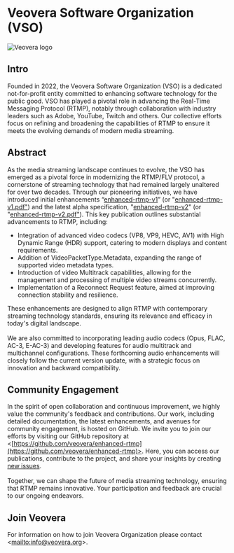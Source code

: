 <!-- THIS FILE IS GENERATED, DON'T EDIT -->

# Veovera Software Organization (VSO)

![Veovera logo](https://veovera.github.io/enhanced-rtmp/vso_logo.png)

## Intro

Founded in 2022, the Veovera Software Organization (VSO) is a dedicated not-for-profit entity committed to enhancing software technology for the public good. VSO has played a pivotal role in advancing the Real-Time Messaging Protocol (RTMP), notably through collaboration with industry leaders such as Adobe, YouTube, Twitch and others. Our collective efforts focus on refining and broadening the capabilities of RTMP to ensure it meets the evolving demands of modern media streaming.

## Abstract

As the media streaming landscape continues to evolve, the VSO has emerged as a pivotal force in modernizing the RTMP/FLV protocol, a cornerstone of streaming technology that had remained largely unaltered for over two decades. Through our pioneering initiatives, we have introduced initial enhancements “[enhanced-rtmp-v1](https://veovera.github.io/enhanced-rtmp/docs/enhanced/enhanced-rtmp-v1)” (or "[enhanced-rtmp-v1.pdf"](https://veovera.github.io/enhanced-rtmp/docs/enhanced/enhanced-rtmp-v1.pdf)) and the latest alpha specification, "[enhanced-rtmp-v2](https://veovera.github.io/enhanced-rtmp/docs/enhanced/enhanced-rtmp-v2)" (or "[enhanced-rtmp-v2.pdf"](https://veovera.github.io/enhanced-rtmp/docs/enhanced/enhanced-rtmp-v2.pdf)). This key publication outlines substantial advancements to RTMP, including:

- Integration of advanced video codecs (VP8, VP9, HEVC, AV1) with High Dynamic Range (HDR) support, catering to modern displays and content requirements.
- Addition of VideoPacketType.Metadata, expanding the range of supported video metadata types.
- Introduction of video Multitrack capabilities, allowing for the management and processing of multiple video streams concurrently.
- Implementation of a Reconnect Request feature, aimed at improving connection stability and resilience.

These enhancements are designed to align RTMP with contemporary streaming technology standards, ensuring its relevance and efficacy in today's digital landscape. \
&nbsp; \
We are also committed to incorporating leading audio codecs (Opus, FLAC, AC-3, E-AC-3) and developing features for audio multitrack and multichannel configurations. These forthcoming audio enhancements will closely follow the current version update, with a strategic focus on innovation and backward compatibility.

## Community Engagement

In the spirit of open collaboration and continuous improvement, we highly value the community's feedback and contributions. Our work, including detailed documentation, the latest enhancements, and avenues for community engagement, is hosted on GitHub. We invite you to join our efforts by visiting our GitHub repository at <[https://github.com/veovera/enhanced-rtmp](https://github.com/veovera/enhanced-rtmp)>. Here, you can access our publications, contribute to the project, and share your insights by creating [new issues](https://github.com/veovera/enhanced-rtmp/issues). \
&nbsp; \
Together, we can shape the future of media streaming technology, ensuring that RTMP remains innovative. Your participation and feedback are crucial to our ongoing endeavors.

## Join Veovera

For information on how to join Veovera Organization please contact <[mailto:info@veovera.org](mailto:info@veovera.org)>.
